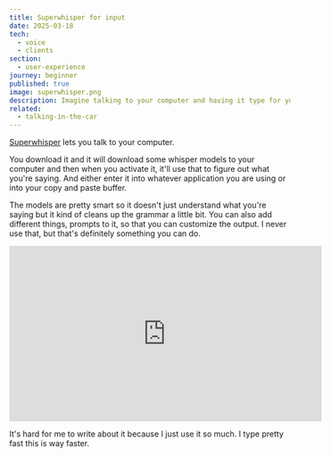 ```yaml
---
title: Superwhisper for input
date: 2025-03-18
tech:
  - voice
  - clients
section:
  - user-experience
journey: beginner
published: true
image: superwhisper.png
description: Imagine talking to your computer and having it type for you—Superwhisper makes it real. Check out how this tool speeds up input and even lets you tweak the output.
related:
  - talking-in-the-car
---
```

[Superwhisper](https://superwhisper.com/) lets you talk to your computer.

You download it and it will download some whisper models to your computer and then when you activate it, it'll use that to figure out what you're saying. And either enter it into whatever application you are using or into your copy and paste buffer.

The models are pretty smart so it doesn't just understand what you're saying but it kind of cleans up the grammar a little bit.  You can also add different things, prompts to it, so that you can customize the output. I never use that, but that's definitely something you can do.


<iframe width="560" height="315" src="https://www.youtube.com/embed/3wKroLvM_z4?si=QAL9V4cSqADsvWri" title="YouTube video player" frameborder="0" allow="accelerometer; autoplay; clipboard-write; encrypted-media; gyroscope; picture-in-picture; web-share" referrerpolicy="strict-origin-when-cross-origin" allowfullscreen></iframe>


It's hard for me to write about it because I just use it so much.  I type pretty fast this is way faster.